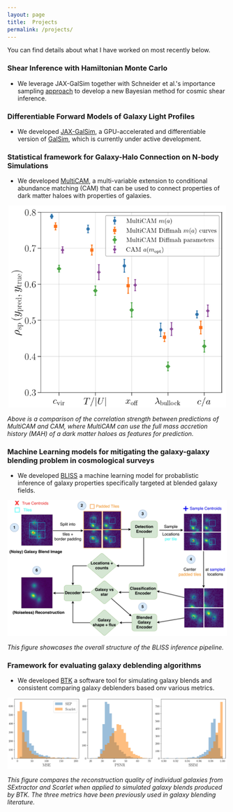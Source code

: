 ```yaml
---
layout: page
title:  Projects
permalink: /projects/
---
```


You can find details about what I have worked on most recently below.

### Shear Inference with Hamiltonian Monte Carlo

- We leverage JAX-GalSim together with Schneider et al.'s importance sampling [approach](https://arxiv.org/abs/1411.2608) to develop a new Bayesian method for cosmic shear inference.

### Differentiable Forward Models of Galaxy Light Profiles

- We developed [JAX-GalSim](https://github.com/GalSim-developers/JAX-GalSim), a GPU-accelerated and differentiable version of [GalSim](https://github.com/GalSim-developers/GalSim), which is currently under active development.

### Statistical framework for Galaxy-Halo Connection on N-body Simulations

- We developed [MultiCAM](https://github.com/ismael-mendoza/multicam), a multi-variable extension to conditional abundance matching (CAM) that can be used to connect properties
of dark matter haloes with properties of galaxies.

<p align="center">
    <img src="https://github.com/ismael-mendoza/ismael-mendoza.github.io/blob/main/images/multicam.jpg?raw=true" alt="multicam" width="500"/>
</p>

*Above is a comparison of the correlation strength between predictions of MultiCAM and CAM, where MultiCAM can use the full mass accretion history (MAH) of a dark matter haloes as features for prediction.*

### Machine Learning models for mitigating the galaxy-galaxy blending problem in cosmological surveys

- We developed [BLISS](https://github.com/prob-ml/bliss) a machine learning model for probablistic inference of galaxy properties specifically targeted at blended galaxy fields.

<p align="center">
    <img src="https://github.com/ismael-mendoza/ismael-mendoza.github.io/blob/main/images/bliss.jpg?raw=true" alt="bliss" width="600"/>
</p>

*This figure showcases the overall structure of the BLISS inference pipeline.*

### Framework for evaluating galaxy deblending algorithms

- We developed [BTK](https://github.com/LSSTDESC/BlendingToolKit) a software tool for simulating galaxy blends and consistent comparing galaxy deblenders based onv various metrics.

<p align="center">
    <img src="https://github.com/ismael-mendoza/ismael-mendoza.github.io/blob/main/images/btk.jpg?raw=true" alt="btk" width="600"/>
</p>

*This figure compares the reconstruction quality of individual galaxies from SExtractor and Scarlet when applied to simulated galaxy blends produced by BTK. The three metrics have been previously used in galaxy blending literature.*
